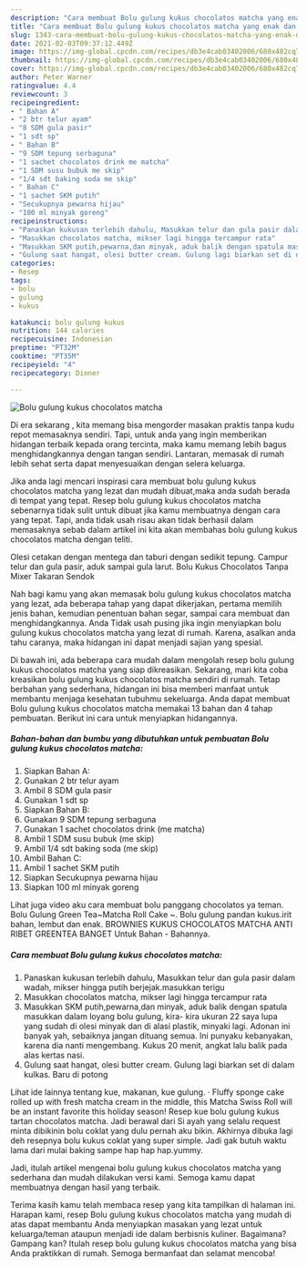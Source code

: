 ```yaml
---
description: "Cara membuat Bolu gulung kukus chocolatos matcha yang enak dan Mudah Dibuat"
title: "Cara membuat Bolu gulung kukus chocolatos matcha yang enak dan Mudah Dibuat"
slug: 1343-cara-membuat-bolu-gulung-kukus-chocolatos-matcha-yang-enak-dan-mudah-dibuat
date: 2021-02-03T09:37:12.449Z
image: https://img-global.cpcdn.com/recipes/db3e4cab03402006/680x482cq70/bolu-gulung-kukus-chocolatos-matcha-foto-resep-utama.jpg
thumbnail: https://img-global.cpcdn.com/recipes/db3e4cab03402006/680x482cq70/bolu-gulung-kukus-chocolatos-matcha-foto-resep-utama.jpg
cover: https://img-global.cpcdn.com/recipes/db3e4cab03402006/680x482cq70/bolu-gulung-kukus-chocolatos-matcha-foto-resep-utama.jpg
author: Peter Warner
ratingvalue: 4.4
reviewcount: 3
recipeingredient:
- " Bahan A"
- "2 btr telur ayam"
- "8 SDM gula pasir"
- "1 sdt sp"
- " Bahan B"
- "9 SDM tepung serbaguna"
- "1 sachet chocolatos drink me matcha"
- "1 SDM susu bubuk me skip"
- "1/4 sdt baking soda me skip"
- " Bahan C"
- "1 sachet SKM putih"
- "Secukupnya pewarna hijau"
- "100 ml minyak goreng"
recipeinstructions:
- "Panaskan kukusan terlebih dahulu, Masukkan telur dan gula pasir dalam wadah, mikser hingga putih berjejak.masukkan terigu"
- "Masukkan chocolatos matcha, mikser lagi hingga tercampur rata"
- "Masukkan SKM putih,pewarna,dan minyak, aduk balik dengan spatula masukkan dalam loyang bolu gulung, kira- kira ukuran 22 saya lupa yang sudah di olesi minyak dan di alasi plastik, minyaki lagi. Adonan ini banyak yah, sebaiknya jangan dituang semua. Ini punyaku kebanyakan, karena dia nanti mengembang. Kukus 20 menit, angkat lalu balik pada alas kertas nasi."
- "Gulung saat hangat, olesi butter cream. Gulung lagi biarkan set di dalam kulkas. Baru di potong"
categories:
- Resep
tags:
- bolu
- gulung
- kukus

katakunci: bolu gulung kukus 
nutrition: 144 calories
recipecuisine: Indonesian
preptime: "PT32M"
cooktime: "PT35M"
recipeyield: "4"
recipecategory: Dinner

---
```



![Bolu gulung kukus chocolatos matcha](https://img-global.cpcdn.com/recipes/db3e4cab03402006/680x482cq70/bolu-gulung-kukus-chocolatos-matcha-foto-resep-utama.jpg)

Di era  sekarang , kita memang bisa mengorder masakan praktis tanpa kudu repot memasaknya sendiri. Tapi, untuk anda yang ingin memberikan hidangan terbaik kepada orang tercinta, maka kamu memang lebih bagus menghidangkannya dengan tangan sendiri. Lantaran, memasak di rumah lebih sehat serta dapat menyesuaikan dengan selera keluarga.

Jika anda lagi mencari inspirasi cara membuat bolu gulung kukus chocolatos matcha yang lezat dan mudah dibuat,maka anda sudah berada di tempat yang tepat. Resep bolu gulung kukus chocolatos matcha  sebenarnya tidak sulit untuk dibuat jika kamu membuatnya dengan cara yang tepat. Tapi, anda tidak usah risau akan tidak berhasil dalam memasaknya 
sebab dalam artikel ini kita akan membahas bolu gulung kukus chocolatos matcha dengan teliti.  

Olesi cetakan dengan mentega dan taburi dengan sedikit tepung. Campur telur dan gula pasir, aduk sampai gula larut. Bolu Kukus Chocolatos Tanpa Mixer Takaran Sendok

Nah bagi kamu yang akan memasak bolu gulung kukus chocolatos matcha yang lezat, ada beberapa tahap yang dapat dikerjakan, pertama memilih jenis bahan, kemudian penentuan bahan segar, sampai cara membuat dan menghidangkannya. Anda Tidak usah pusing jika ingin menyiapkan bolu gulung kukus chocolatos matcha yang lezat di rumah. Karena, asalkan anda  tahu caranya, maka hidangan ini dapat menjadi sajian yang spesial.

Di bawah ini, ada beberapa cara mudah dalam mengolah resep bolu gulung kukus chocolatos matcha yang siap dikreasikan. Sekarang, mari kita coba kreasikan bolu gulung kukus chocolatos matcha sendiri di rumah. Tetap berbahan yang sederhana, hidangan ini bisa memberi manfaat untuk membantu menjaga kesehatan tubuhmu sekeluarga. Anda dapat membuat Bolu gulung kukus chocolatos matcha memakai 13 bahan dan 4 tahap pembuatan. Berikut ini cara untuk menyiapkan hidangannya.

<!--inarticleads1-->

##### Bahan-bahan dan bumbu yang dibutuhkan untuk pembuatan Bolu gulung kukus chocolatos matcha:

1. Siapkan  Bahan A:
1. Gunakan 2 btr telur ayam
1. Ambil 8 SDM gula pasir
1. Gunakan 1 sdt sp
1. Siapkan  Bahan B:
1. Gunakan 9 SDM tepung serbaguna
1. Gunakan 1 sachet chocolatos drink (me matcha)
1. Ambil 1 SDM susu bubuk (me skip)
1. Ambil 1/4 sdt baking soda (me skip)
1. Ambil  Bahan C:
1. Ambil 1 sachet SKM putih
1. Siapkan Secukupnya pewarna hijau
1. Siapkan 100 ml minyak goreng


Lihat juga video aku cara membuat bolu panggang chocolatos ya teman. Bolu Gulung Green Tea~Matcha Roll Cake ~. Bolu gulung pandan kukus.irit bahan, lembut dan enak. BROWNIES KUKUS CHOCOLATOS MATCHA ANTI RIBET GREENTEA BANGET Untuk Bahan - Bahannya. 

<!--inarticleads2-->

##### Cara membuat Bolu gulung kukus chocolatos matcha:

1. Panaskan kukusan terlebih dahulu, Masukkan telur dan gula pasir dalam wadah, mikser hingga putih berjejak.masukkan terigu
1. Masukkan chocolatos matcha, mikser lagi hingga tercampur rata
1. Masukkan SKM putih,pewarna,dan minyak, aduk balik dengan spatula masukkan dalam loyang bolu gulung, kira- kira ukuran 22 saya lupa yang sudah di olesi minyak dan di alasi plastik, minyaki lagi. Adonan ini banyak yah, sebaiknya jangan dituang semua. Ini punyaku kebanyakan, karena dia nanti mengembang. Kukus 20 menit, angkat lalu balik pada alas kertas nasi.
1. Gulung saat hangat, olesi butter cream. Gulung lagi biarkan set di dalam kulkas. Baru di potong


Lihat ide lainnya tentang kue, makanan, kue gulung. · Fluffy sponge cake rolled up with fresh matcha cream in the middle, this Matcha Swiss Roll will be an instant favorite this holiday season! Resep kue bolu gulung kukus tartan chocolatos matcha. Jadi berawal dari Si ayah yang selalu request minta dibikinin bolu coklat yang dulu pernah aku bikin. Akhirnya dibuka lagi deh resepnya bolu kukus coklat yang super simple. Jadi gak butuh waktu lama dari mulai baking sampe hap hap hap.yummy. 

Jadi, itulah artikel mengenai  bolu gulung kukus chocolatos matcha  yang sederhana dan mudah dilakukan versi kami. Semoga kamu dapat membuatnya dengan hasil yang terbaik. 

Terima kasih kamu telah membaca resep yang kita tampilkan di halaman ini. Harapan kami, resep  Bolu gulung kukus chocolatos matcha yang mudah di atas dapat membantu Anda menyiapkan masakan yang lezat untuk keluarga/teman ataupun menjadi ide dalam berbisnis kuliner. Bagaimana? Gampang kan? Itulah resep bolu gulung kukus chocolatos matcha yang bisa Anda praktikkan di rumah. Semoga bermanfaat dan selamat mencoba!


